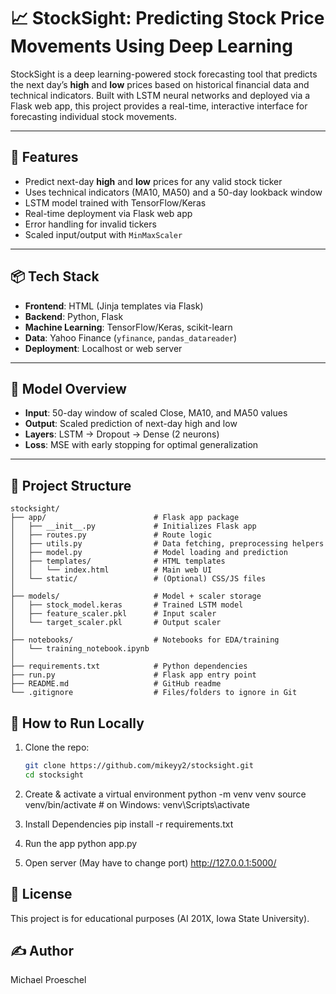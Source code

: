 # 📈 StockSight: Predicting Stock Price Movements Using Deep Learning

StockSight is a deep learning-powered stock forecasting tool that predicts the next day’s **high** and **low** prices based on historical financial data and technical indicators. Built with LSTM neural networks and deployed via a Flask web app, this project provides a real-time, interactive interface for forecasting individual stock movements.

---

## 🚀 Features

- Predict next-day **high** and **low** prices for any valid stock ticker
- Uses technical indicators (MA10, MA50) and a 50-day lookback window
- LSTM model trained with TensorFlow/Keras
- Real-time deployment via Flask web app
- Error handling for invalid tickers
- Scaled input/output with `MinMaxScaler`

---

## 📦 Tech Stack

- **Frontend**: HTML (Jinja templates via Flask)
- **Backend**: Python, Flask
- **Machine Learning**: TensorFlow/Keras, scikit-learn
- **Data**: Yahoo Finance (`yfinance`, `pandas_datareader`)
- **Deployment**: Localhost or web server

---

## 🧠 Model Overview

- **Input**: 50-day window of scaled Close, MA10, and MA50 values
- **Output**: Scaled prediction of next-day high and low
- **Layers**: LSTM → Dropout → Dense (2 neurons)
- **Loss**: MSE with early stopping for optimal generalization

---

## 📂 Project Structure

```
stocksight/
├── app/                        # Flask app package
│   ├── __init__.py             # Initializes Flask app
│   ├── routes.py               # Route logic
│   ├── utils.py                # Data fetching, preprocessing helpers
│   ├── model.py                # Model loading and prediction
│   ├── templates/              # HTML templates
│   │   └── index.html          # Main web UI
│   └── static/                 # (Optional) CSS/JS files
│
├── models/                     # Model + scaler storage
│   ├── stock_model.keras       # Trained LSTM model
│   ├── feature_scaler.pkl      # Input scaler
│   └── target_scaler.pkl       # Output scaler
│
├── notebooks/                  # Notebooks for EDA/training
│   └── training_notebook.ipynb
│
├── requirements.txt            # Python dependencies
├── run.py                      # Flask app entry point
├── README.md                   # GitHub readme
└── .gitignore                  # Files/folders to ignore in Git
```


## 🧪 How to Run Locally

1. Clone the repo:
   ```bash
   git clone https://github.com/mikeyy2/stocksight.git
   cd stocksight
   
2. Create & activate a virtual environment
   python -m venv venv
   source venv/bin/activate  # on Windows: venv\Scripts\activate

3. Install Dependencies
   pip install -r requirements.txt

4. Run the app
   python app.py
   
5. Open server (May have to change port)
   http://127.0.0.1:5000/

## 📝 License
This project is for educational purposes (AI 201X, Iowa State University).

## ✍️ Author
Michael Proeschel

